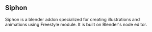 ## Siphon

Siphon is a blender addon specialized for creating illustrations and animations using Freestyle module. It is built on Blender's node editor.
